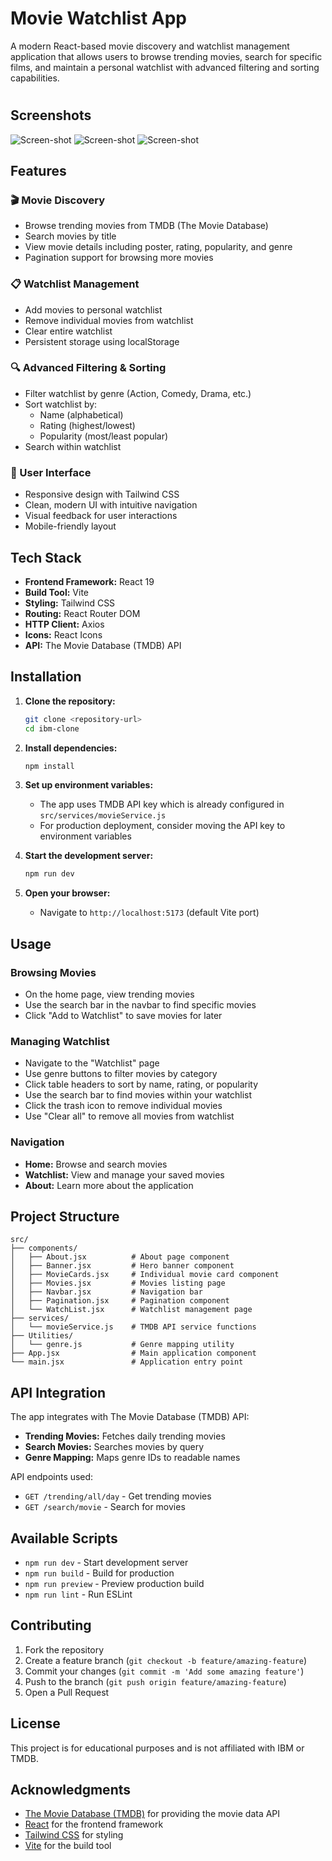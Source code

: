 # Movie Watchlist App

A modern React-based movie discovery and watchlist management application that allows users to browse trending movies, search for specific films, and maintain a personal watchlist with advanced filtering and sorting capabilities.

#

## Screenshots
![Screen-shot](src/assets/ScreenShots/image1.png)
![Screen-shot](src/assets/ScreenShots/image2.png)
![Screen-shot](src/assets/ScreenShots/image3.png)

## Features

### 🎬 Movie Discovery
- Browse trending movies from TMDB (The Movie Database)
- Search movies by title
- View movie details including poster, rating, popularity, and genre
- Pagination support for browsing more movies

### 📋 Watchlist Management
- Add movies to personal watchlist
- Remove individual movies from watchlist
- Clear entire watchlist
- Persistent storage using localStorage

### 🔍 Advanced Filtering & Sorting
- Filter watchlist by genre (Action, Comedy, Drama, etc.)
- Sort watchlist by:
  - Name (alphabetical)
  - Rating (highest/lowest)
  - Popularity (most/least popular)
- Search within watchlist

### 🎨 User Interface
- Responsive design with Tailwind CSS
- Clean, modern UI with intuitive navigation
- Visual feedback for user interactions
- Mobile-friendly layout

## Tech Stack

- **Frontend Framework:** React 19
- **Build Tool:** Vite
- **Styling:** Tailwind CSS
- **Routing:** React Router DOM
- **HTTP Client:** Axios
- **Icons:** React Icons
- **API:** The Movie Database (TMDB) API

## Installation

1. **Clone the repository:**
   ```bash
   git clone <repository-url>
   cd ibm-clone
   ```

2. **Install dependencies:**
   ```bash
   npm install
   ```

3. **Set up environment variables:**
   - The app uses TMDB API key which is already configured in `src/services/movieService.js`
   - For production deployment, consider moving the API key to environment variables

4. **Start the development server:**
   ```bash
   npm run dev
   ```

5. **Open your browser:**
   - Navigate to `http://localhost:5173` (default Vite port)

## Usage

### Browsing Movies
- On the home page, view trending movies
- Use the search bar in the navbar to find specific movies
- Click "Add to Watchlist" to save movies for later

### Managing Watchlist
- Navigate to the "Watchlist" page
- Use genre buttons to filter movies by category
- Click table headers to sort by name, rating, or popularity
- Use the search bar to find movies within your watchlist
- Click the trash icon to remove individual movies
- Use "Clear all" to remove all movies from watchlist

### Navigation
- **Home:** Browse and search movies
- **Watchlist:** View and manage your saved movies
- **About:** Learn more about the application

## Project Structure

```
src/
├── components/
│   ├── About.jsx          # About page component
│   ├── Banner.jsx         # Hero banner component
│   ├── MovieCards.jsx     # Individual movie card component
│   ├── Movies.jsx         # Movies listing page
│   ├── Navbar.jsx         # Navigation bar
│   ├── Pagination.jsx     # Pagination component
│   └── WatchList.jsx      # Watchlist management page
├── services/
│   └── movieService.js    # TMDB API service functions
├── Utilities/
│   └── genre.js           # Genre mapping utility
├── App.jsx                # Main application component
└── main.jsx               # Application entry point
```

## API Integration

The app integrates with The Movie Database (TMDB) API:

- **Trending Movies:** Fetches daily trending movies
- **Search Movies:** Searches movies by query
- **Genre Mapping:** Maps genre IDs to readable names

API endpoints used:
- `GET /trending/all/day` - Get trending movies
- `GET /search/movie` - Search for movies

## Available Scripts

- `npm run dev` - Start development server
- `npm run build` - Build for production
- `npm run preview` - Preview production build
- `npm run lint` - Run ESLint

## Contributing

1. Fork the repository
2. Create a feature branch (`git checkout -b feature/amazing-feature`)
3. Commit your changes (`git commit -m 'Add some amazing feature'`)
4. Push to the branch (`git push origin feature/amazing-feature`)
5. Open a Pull Request

## License

This project is for educational purposes and is not affiliated with IBM or TMDB.

## Acknowledgments

- [The Movie Database (TMDB)](https://www.themoviedb.org/) for providing the movie data API
- [React](https://reactjs.org/) for the frontend framework
- [Tailwind CSS](https://tailwindcss.com/) for styling
- [Vite](https://vitejs.dev/) for the build tool

